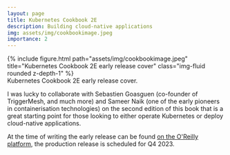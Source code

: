 ```yaml
---
layout: page
title: Kubernetes Cookbook 2E
description: Building cloud-native applications
img: assets/img/cookbookimage.jpeg
importance: 2
---
```


<div class="row">
    <div class="col-sm mt-3 mt-md-0">
        {% include figure.html path="assets/img/cookbookimage.jpeg" title="Kubernetes Cookbook 2E early release cover" class="img-fluid rounded z-depth-1" %}
    </div>
</div>
<div class="caption">
    Kubernetes Cookbook 2E early release cover.
</div>

I was lucky to collaborate with Sebastien Goasguen (co-founder of TriggerMesh, and much more) and Sameer Naik (one of the early pioneers in containerisation technologies) on the second edition of this book that is a great starting point for those looking to either operate Kubernetes or deploy cloud-native applications. 

At the time of writing the early release can be found [on the O'Reilly platform](https://www.oreilly.com/library/view/kubernetes-cookbook-2nd/9781098142230/), the production release is scheduled for Q4 2023. 